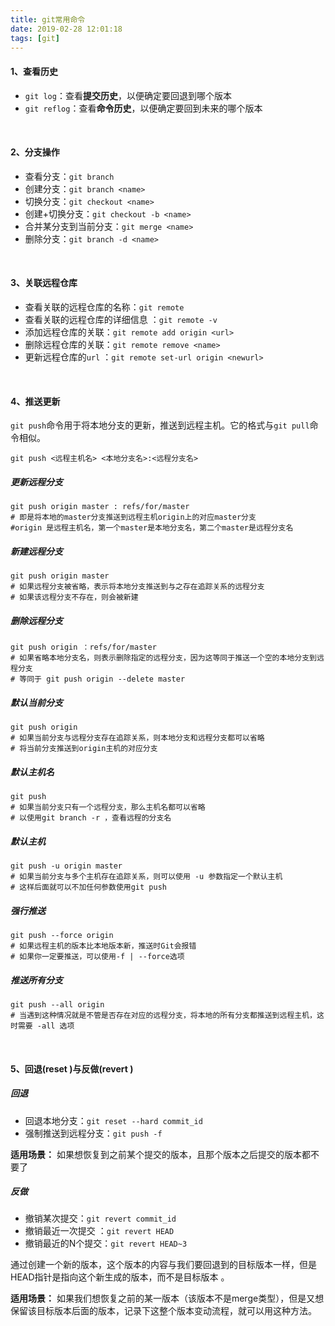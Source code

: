 ```yaml
---
title: git常用命令
date: 2019-02-28 12:01:18
tags: [git]
---
```


#### 1、查看历史

- `git log`：查看**提交历史**，以便确定要回退到哪个版本
- `git reflog`：查看**命令历史**，以便确定要回到未来的哪个版本

<br/>

#### 2、分支操作

- 查看分支：`git branch` 
- 创建分支：`git branch <name>` 
- 切换分支：`git checkout <name> ` 
- 创建+切换分支：`git checkout -b <name> ` 
- 合并某分支到当前分支：`git merge <name> ` 
- 删除分支：`git branch -d <name> ` 

<br/>

#### 3、关联远程仓库

- 查看关联的远程仓库的名称：`git remote` 
- 查看关联的远程仓库的详细信息 ：`git remote -v ` 
- 添加远程仓库的关联：`git remote add origin <url>` 
- 删除远程仓库的关联：`git remote remove <name>`  
- 更新远程仓库的`url` ：`git remote set-url origin <newurl> ` 

<!--more-->

<br/>

#### 4、推送更新

`git push`命令用于将本地分支的更新，推送到远程主机。它的格式与`git pull`命令相似。

```
git push <远程主机名> <本地分支名>:<远程分支名>
```


##### 更新远程分支

```
git push origin master : refs/for/master
# 即是将本地的master分支推送到远程主机origin上的对应master分支
#origin 是远程主机名，第一个master是本地分支名，第二个master是远程分支名
```


##### 新建远程分支

```
git push origin master
# 如果远程分支被省略，表示将本地分支推送到与之存在追踪关系的远程分支
# 如果该远程分支不存在，则会被新建
```


##### 删除远程分支

```
git push origin ：refs/for/master
# 如果省略本地分支名，则表示删除指定的远程分支，因为这等同于推送一个空的本地分支到远程分支
# 等同于 git push origin --delete master
```



##### 默认当前分支

```
git push origin
# 如果当前分支与远程分支存在追踪关系，则本地分支和远程分支都可以省略
# 将当前分支推送到origin主机的对应分支 
```



##### 默认主机名

```
git push
# 如果当前分支只有一个远程分支，那么主机名都可以省略
# 以使用git branch -r ，查看远程的分支名
```



##### 默认主机

```
git push -u origin master
# 如果当前分支与多个主机存在追踪关系，则可以使用 -u 参数指定一个默认主机
# 这样后面就可以不加任何参数使用git push
```



##### 强行推送

```
git push --force origin
# 如果远程主机的版本比本地版本新，推送时Git会报错
# 如果你一定要推送，可以使用-f | --force选项
```



##### 推送所有分支

```
git push --all origin
# 当遇到这种情况就是不管是否存在对应的远程分支，将本地的所有分支都推送到远程主机，这时需要 -all 选项
```

<br/>

#### 5、回退(reset )与反做(revert )

##### 回退

- 回退本地分支：`git reset --hard commit_id` 
- 强制推送到远程分支：`git push -f` 

**适用场景：** 如果想恢复到之前某个提交的版本，且那个版本之后提交的版本都不要了

 

##### 反做

- 撤销某次提交：`git revert commit_id`  
- 撤销最近一次提交 ：`git revert HEAD ` 
- 撤销最近的N个提交：`git revert HEAD~3` 

通过创建一个新的版本，这个版本的内容与我们要回退到的目标版本一样，但是HEAD指针是指向这个新生成的版本，而不是目标版本 。 

**适用场景：** 如果我们想恢复之前的某一版本（该版本不是merge类型），但是又想保留该目标版本后面的版本，记录下这整个版本变动流程，就可以用这种方法。 

<br/>


